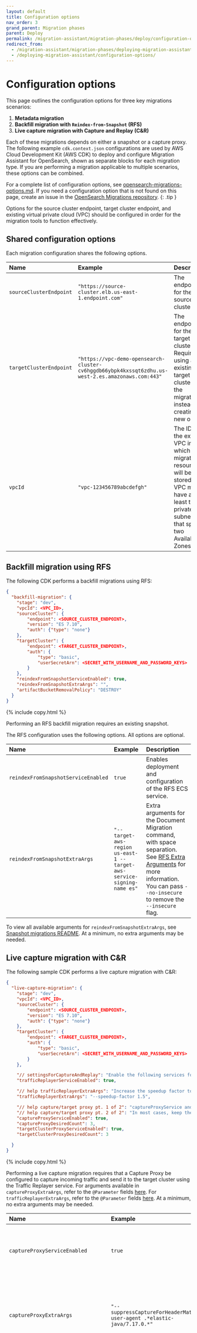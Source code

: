 ```yaml
---
layout: default
title: Configuration options
nav_order: 3
grand_parent: Migration phases
parent: Deploy
permalink: /migration-assistant/migration-phases/deploy/configuration-options/
redirect_from:
  - /migration-assistant/migration-phases/deploying-migration-assistant/configuration-options/
  - /deploying-migration-assistant/configuration-options/
---
```


# Configuration options

This page outlines the configuration options for three key migrations scenarios:

1. **Metadata migration**
2. **Backfill migration with `Reindex-from-Snapshot` (RFS)**
3. **Live capture migration with Capture and Replay (C&R)**

Each of these migrations depends on either a snapshot or a capture proxy. The following example `cdk.context.json` configurations are used by AWS Cloud Development Kit (AWS CDK) to deploy and configure Migration Assistant for OpenSearch, shown as separate blocks for each migration type. If you are performing a migration applicable to multiple scenarios, these options can be combined.


For a complete list of configuration options, see [opensearch-migrations-options.md](https://github.com/opensearch-project/opensearch-migrations/blob/main/deployment/cdk/opensearch-service-migration/options.md). If you need a configuration option that is not found on this page, create an issue in the [OpenSearch Migrations repository](https://github.com/opensearch-project/opensearch-migrations/issues).
{: .tip }

Options for the source cluster endpoint, target cluster endpoint, and existing virtual private cloud (VPC) should be configured in order for the migration tools to function effectively.

## Shared configuration options

Each migration configuration shares the following options.


| Name | Example  | Description   |
| :--- | :--- | :--- |
| `sourceClusterEndpoint` | `"https://source-cluster.elb.us-east-1.endpoint.com"`  | The endpoint for the source cluster.  |
| `targetClusterEndpoint` | `"https://vpc-demo-opensearch-cluster-cv6hggdb66ybpk4kxssqt6zdhu.us-west-2.es.amazonaws.com:443"`   | The endpoint for the target cluster. Required if using an existing target cluster for the migration instead of creating a new one. |
| `vpcId` | `"vpc-123456789abcdefgh"`  | The ID of the existing VPC in which the migration resources will be stored. The VPC must have at least two private subnets that span two Availability Zones. |


## Backfill migration using RFS

The following CDK performs a backfill migrations using RFS:

```json
{
  "backfill-migration": {
    "stage": "dev",
    "vpcId": <VPC_ID>,
    "sourceCluster": {
        "endpoint": <SOURCE_CLUSTER_ENDPOINT>,
        "version": "ES 7.10",
        "auth": {"type": "none"}
    },
    "targetCluster": {
        "endpoint": <TARGET_CLUSTER_ENDPOINT>,
        "auth": {
            "type": "basic",
            "userSecretArn": <SECRET_WITH_USERNAME_AND_PASSWORD_KEYS>
        }
    },
    "reindexFromSnapshotServiceEnabled": true,
    "reindexFromSnapshotExtraArgs": "",
    "artifactBucketRemovalPolicy": "DESTROY"
  }
}
```
{% include copy.html %}

Performing an RFS backfill migration requires an existing snapshot. 


The RFS configuration uses the following options. All options are optional. 

| Name  | Example | Description |
| :--- | :--- | :--- |
| `reindexFromSnapshotServiceEnabled` | `true` | Enables deployment and configuration of the RFS ECS service. |
| `reindexFromSnapshotExtraArgs` | `"--target-aws-region us-east-1 --target-aws-service-signing-name es"` | Extra arguments for the Document Migration command, with space separation. See [RFS Extra Arguments](https://github.com/opensearch-project/opensearch-migrations/blob/main/DocumentsFromSnapshotMigration/README.md#arguments) for more information. You can pass `--no-insecure` to remove the `--insecure` flag. |

To view all available arguments for `reindexFromSnapshotExtraArgs`, see [Snapshot migrations README](https://github.com/opensearch-project/opensearch-migrations/blob/main/DocumentsFromSnapshotMigration/README.md#arguments). At a minimum, no extra arguments may be needed.

## Live capture migration with C&R 

The following sample CDK performs a live capture migration with C&R:

```json
{
  "live-capture-migration": {
    "stage": "dev",
    "vpcId": <VPC_ID>,
    "sourceCluster": {
        "endpoint": <SOURCE_CLUSTER_ENDPOINT>,
        "version": "ES 7.10",
        "auth": {"type": "none"}
    },
    "targetCluster": {
        "endpoint": <TARGET_CLUSTER_ENDPOINT>,
        "auth": {
            "type": "basic",
            "userSecretArn": <SECRET_WITH_USERNAME_AND_PASSWORD_KEYS>
        }
    },

    "// settingsForCaptureAndReplay": "Enable the following services for live traffic capture and replay:",
    "trafficReplayerServiceEnabled": true,

    "// help trafficReplayerExtraArgs": "Increase the speedup factor to replay requests at a faster rate in order to catch up.",
    "trafficReplayerExtraArgs": "--speedup-factor 1.5",

    "// help capture/target proxy pt. 1 of 2": "captureProxyService and targetClusterProxyService deployment will fail without network access to clusters.",
    "// help capture/target proxy pt. 2 of 2": "In most cases, keep the desired count setting at `0` until you verify connectivity in the migration console. After verifying connectivity, you can redeploy with a higher desired count.",
    "captureProxyServiceEnabled": true,
    "captureProxyDesiredCount": 3,
    "targetClusterProxyServiceEnabled": true,
    "targetClusterProxyDesiredCount": 3

  }
}
```
{% include copy.html %}

Performing a live capture migration requires that a Capture Proxy be configured to capture incoming traffic and send it to the target cluster using the Traffic Replayer service. For arguments available in `captureProxyExtraArgs`, refer to the `@Parameter` fields [here](https://github.com/opensearch-project/opensearch-migrations/blob/main/TrafficCapture/trafficCaptureProxyServer/src/main/java/org/opensearch/migrations/trafficcapture/proxyserver/CaptureProxy.java). For `trafficReplayerExtraArgs`, refer to the `@Parameter` fields [here](https://github.com/opensearch-project/opensearch-migrations/blob/main/TrafficCapture/trafficReplayer/src/main/java/org/opensearch/migrations/replay/TrafficReplayer.java). At a minimum, no extra arguments may be needed.


| Name  | Example                                                                | Description   |
| :--- |:-----------------------------------------------------------------------| :--- |
| `captureProxyServiceEnabled`    | `true`                                                                 | Enables the Capture Proxy service deployment using an AWS CloudFormation stack.  |
| `captureProxyExtraArgs`  | `"--suppressCaptureForHeaderMatch user-agent .*elastic-java/7.17.0.*"` | Extra arguments for the Capture Proxy command, including options specified by the [Capture Proxy](https://github.com/opensearch-project/opensearch-migrations/blob/main/TrafficCapture/trafficCaptureProxyServer/src/main/java/org/opensearch/migrations/trafficcapture/proxyserver/CaptureProxy.java).  |
| `captureProxyDesiredCount`  | `0`                                                                    |  Sets the number of Capture Proxy Amazon Elastic Container Service (Amazon ECS) tasks. In most cases, keep this setting at `0` until you verify connectivity between the source and target clusters in the migration console. After deployment, you can modify the networking setup to allow ingress from the migration security groups into the existing cluster security groups.  |
| `trafficReplayerServiceEnabled` | `true`                                                                 | Enables the Traffic Replayer service deployment using a CloudFormation stack.  |
| `trafficReplayerExtraArgs`      | `"--sigv4-auth-header-service-region es,us-east-1 --speedup-factor 5"` | Extra arguments for the Traffic Replayer command, including options for auth headers and other parameters specified by the [Traffic Replayer](https://github.com/opensearch-project/opensearch-migrations/blob/main/TrafficCapture/trafficReplayer/src/main/java/org/opensearch/migrations/replay/TrafficReplayer.java). |
| `targetClusterProxyServiceEnabled` | `true`                                                                 | Enables the target cluster proxy service deployment using a CloudFormation stack. |
| `targetClusterProxyDesiredCount`  | `0`                                                                    | Sets the number of target cluster proxy Amazon ECS tasks. In most cases, keep this setting at `0` until you verify connectivity between the source and target clusters in the migration console. After deployment, you can modify the networking setup to allow ingress from the migration security groups into the existing cluster security groups.  |

For arguments available in `captureProxyExtraArgs`, see the `@Parameter` fields in [`CaptureProxy.java`](https://github.com/opensearch-project/opensearch-migrations/blob/main/TrafficCapture/trafficCaptureProxyServer/src/main/java/org/opensearch/migrations/trafficcapture/proxyserver/CaptureProxy.java). For `trafficReplayerExtraArgs`, see the `@Parameter` fields in [`TrafficReplayer.java`](https://github.com/opensearch-project/opensearch-migrations/blob/main/TrafficCapture/trafficReplayer/src/main/java/org/opensearch/migrations/replay/TrafficReplayer.java).


## Cluster authentication options

Both the source and target cluster can use no authentication, authentication limited to VPC, basic authentication with a username and password, or AWS Signature Version 4 scoped to a user or role.

### No authentication

```json
    "sourceCluster": {
        "endpoint": <SOURCE_CLUSTER_ENDPOINT>,
        "version": "ES 7.10",
        "auth": {"type": "none"}
    }
```
{% include copy.html %}

### Basic authentication

```json
    "sourceCluster": {
        "endpoint": <SOURCE_CLUSTER_ENDPOINT>,
        "version": "ES 7.10",
        "auth": {
            "type": "basic",
            "userSecretArn": <SECRET_WITH_USERNAME_AND_PASSWORD_KEYS>
        }
    }
```
{% include copy.html %}

### AWS Signature Version 4 authentication

```json
    "sourceCluster": {
        "endpoint": <SOURCE_CLUSTER_ENDPOINT>,
        "version": "ES 7.10",
        "auth": {
            "type": "sigv4",
            "region": "us-east-1",
            "serviceSigningName": "es"
        }
    }
```
{% include copy.html %}

The `serviceSigningName` can be `es` for an Elasticsearch or OpenSearch domain.

All of these authentication options apply to both source and target clusters.

## Snapshot options

The following configuration options customize the process of migrating from snapshots.

### Snapshot of a managed service source

If your source cluster is on Amazon OpenSearch Service, you need to set up an additional AWS Identity and Access Management (IAM) role and pass it with the snapshot creation call, as described in the [AWS documentation](https://docs.aws.amazon.com/opensearch-service/latest/developerguide/managedomains-snapshots.html). Migration Assistant can automatically manage this process. OpenSearch Service snapshots are only compatible with AWS Signature Version 4 authentication. The following parameter ensures that the additional IAM role is created and passed.

| Name  | Example | Description |
| :--- | :--- | :--- |
| `managedServiceSourceSnapshotEnabled` | `true` | Creates the necessary roles and trust relationships for taking a snapshot of an OpenSearch Service source cluster. This is only compatible with AWS Signature Version 4 authentication.|

### Bring your own snapshot

You can use an existing Amazon Simple Storage Service (Amazon S3) snapshot to perform [metadata]({{site.url}}{{site.baseurl}}/migration-assistant/migration-phases/migrating-metadata/) and [backfill]({{site.url}}{{site.baseurl}}/migration-assistant/migration-phases/backfill/) migrations instead of using Migration Assistant to create a snapshot:

```json
    "snapshot": {
        "snapshotName": "my-snapshot-name",
        "snapshotRepoName": "my-snapshot-repo",
        "s3Uri": "s3://my-s3-bucket-name/my-bucket-path-to-snapshot-repo",
        "s3Region": "us-east-2"
    }
```
{% include copy.html %}

The version of the cluster used for the provided snapshot configuration should be aligned with the source cluster version. The source cluster version is required to ensure that the provided snapshot is parsed appropriately. If access to the source cluster is not required for monitoring and verification, it can be disabled as follows:
```json
    "sourceCluster": {
        "disabled": true,
        "version": "ES 7.10"
    }
```
{% include copy.html %}

By default, Amazon S3 buckets automatically allow roles in the same AWS account (with the appropriate `s3:*` permissions) to access the S3 bucket, regardless of the bucket's AWS Region. If the external S3 bucket is in the same AWS account as the Migration Assistant deployment, no further IAM configuration is required to access the bucket.

If you use a custom permission model with Amazon S3, any access control list (ACL) or custom bucket policy should allow the Migration Assistant task roles for RFS and the migration console to read from the S3 bucket.

If the S3 bucket is in a separate AWS account from the Migration Assistant deployment, you need a custom bucket policy similar to the following to allow access to Migration Assistant:

```json
{
  "Version": "2012-10-17",
  "Statement": [
    {
      "Sid": "AllowExternalAccountReadAccessToBucket",
      "Effect": "Allow",
      "Principal": {
        "AWS": "arn:aws:iam::<ACCOUNT_ID>:root"
      },
      "Action": [
        "s3:GetObject",
        "s3:ListBucket",
        "s3:GetBucketLocation"
      ],
      "Resource": [
        "arn:aws:s3:::my-s3-bucket-name",
        "arn:aws:s3:::my-s3-bucket-name/*"
      ]
    }
  ]
}
```
{% include copy.html %}

## Network configuration

The migration tooling expects the source cluster, target cluster, and migration resources to exist in the same VPC. If this is not the case, manual networking setup outside of this documentation is likely required.
